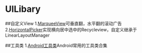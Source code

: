 # UILibary

##自定义View
1.[MarqueeView](https://github.com/sunfusheng/MarqueeView)可垂直翻，水平翻的滚动广告<br>
2.[HorizontalPicker](https://github.com/adityagohad/HorizontalPicker)实现横向居中选中的Recycleview，自定义继承于LinearLayoutManager<br>

##工具类
1.[Android工具类](https://github.com/Blankj/AndroidUtilCode)Android常用的工具类合集
  


